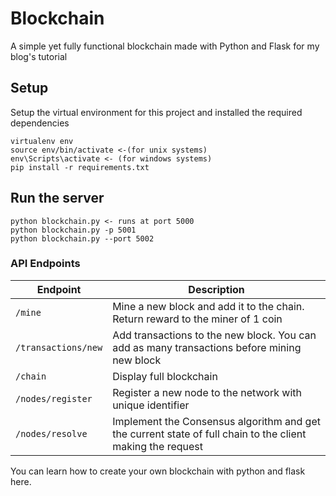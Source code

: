 # Blockchain
A simple yet fully functional blockchain made with Python and Flask for my blog's tutorial

## Setup
Setup the virtual environment for this project and installed the required dependencies
```
virtualenv env
source env/bin/activate <-(for unix systems)
env\Scripts\activate <- (for windows systems)
pip install -r requirements.txt
```


## Run the server
```
python blockchain.py <- runs at port 5000
python blockchain.py -p 5001
python blockchain.py --port 5002
```

### API Endpoints
| Endpoint | Description |
|---|---|
| `/mine` | Mine a new block and add it to the chain. Return reward to the miner of 1 coin |
| `/transactions/new` | Add transactions to the new block. You can add as many transactions before mining new block |
| `/chain` | Display full blockchain |
| `/nodes/register` | Register a new node to the network with unique identifier |
| `/nodes/resolve` | Implement the Consensus algorithm and get the current state of full chain to the client making the request |

You can learn how to create your own blockchain with python and flask here.
